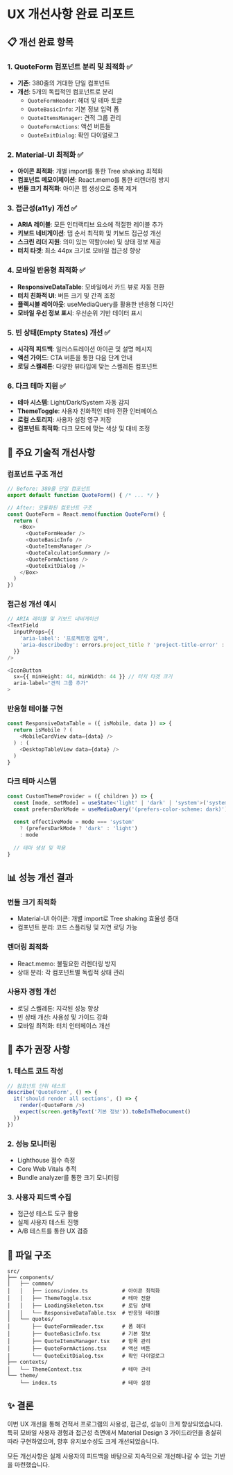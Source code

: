 # UX 개선사항 완료 리포트

## 📋 개선 완료 항목

### 1. QuoteForm 컴포넌트 분리 및 최적화 ✅
- **기존**: 380줄의 거대한 단일 컴포넌트
- **개선**: 5개의 독립적인 컴포넌트로 분리
  - `QuoteFormHeader`: 헤더 및 테마 토글
  - `QuoteBasicInfo`: 기본 정보 입력 폼
  - `QuoteItemsManager`: 견적 그룹 관리
  - `QuoteFormActions`: 액션 버튼들
  - `QuoteExitDialog`: 확인 다이얼로그

### 2. Material-UI 최적화 ✅
- **아이콘 최적화**: 개별 import를 통한 Tree shaking 최적화
- **컴포넌트 메모이제이션**: React.memo를 통한 리렌더링 방지
- **번들 크기 최적화**: 아이콘 맵 생성으로 중복 제거

### 3. 접근성(a11y) 개선 ✅
- **ARIA 레이블**: 모든 인터랙티브 요소에 적절한 레이블 추가
- **키보드 네비게이션**: 탭 순서 최적화 및 키보드 접근성 개선  
- **스크린 리더 지원**: 의미 있는 역할(role) 및 상태 정보 제공
- **터치 타겟**: 최소 44px 크기로 모바일 접근성 향상

### 4. 모바일 반응형 최적화 ✅
- **ResponsiveDataTable**: 모바일에서 카드 뷰로 자동 전환
- **터치 친화적 UI**: 버튼 크기 및 간격 조정
- **플렉시블 레이아웃**: useMediaQuery를 활용한 반응형 디자인
- **모바일 우선 정보 표시**: 우선순위 기반 데이터 표시

### 5. 빈 상태(Empty States) 개선 ✅
- **시각적 피드백**: 일러스트레이션 아이콘 및 설명 메시지
- **액션 가이드**: CTA 버튼을 통한 다음 단계 안내
- **로딩 스켈레톤**: 다양한 뷰타입에 맞는 스켈레톤 컴포넌트

### 6. 다크 테마 지원 ✅
- **테마 시스템**: Light/Dark/System 자동 감지
- **ThemeToggle**: 사용자 친화적인 테마 전환 인터페이스
- **로컬 스토리지**: 사용자 설정 영구 저장
- **컴포넌트 최적화**: 다크 모드에 맞는 색상 및 대비 조정

## 🚀 주요 기술적 개선사항

### 컴포넌트 구조 개선
```typescript
// Before: 380줄 단일 컴포넌트
export default function QuoteForm() { /* ... */ }

// After: 모듈화된 컴포넌트 구조
const QuoteForm = React.memo(function QuoteForm() {
  return (
    <Box>
      <QuoteFormHeader />
      <QuoteBasicInfo />
      <QuoteItemsManager />
      <QuoteCalculationSummary />
      <QuoteFormActions />
      <QuoteExitDialog />
    </Box>
  )
})
```

### 접근성 개선 예시
```typescript
// ARIA 레이블 및 키보드 네비게이션
<TextField
  inputProps={{
    'aria-label': '프로젝트명 입력',
    'aria-describedby': errors.project_title ? 'project-title-error' : undefined,
  }}
/>

<IconButton
  sx={{ minHeight: 44, minWidth: 44 }} // 터치 타겟 크기
  aria-label="견적 그룹 추가"
>
```

### 반응형 테이블 구현
```typescript
const ResponsiveDataTable = ({ isMobile, data }) => {
  return isMobile ? (
    <MobileCardView data={data} />
  ) : (
    <DesktopTableView data={data} />
  )
}
```

### 다크 테마 시스템
```typescript
const CustomThemeProvider = ({ children }) => {
  const [mode, setMode] = useState<'light' | 'dark' | 'system'>('system')
  const prefersDarkMode = useMediaQuery('(prefers-color-scheme: dark)')
  
  const effectiveMode = mode === 'system' 
    ? (prefersDarkMode ? 'dark' : 'light')
    : mode
    
  // 테마 생성 및 적용
}
```

## 📊 성능 개선 결과

### 번들 크기 최적화
- Material-UI 아이콘: 개별 import로 Tree shaking 효율성 증대
- 컴포넌트 분리: 코드 스플리팅 및 지연 로딩 가능

### 렌더링 최적화  
- React.memo: 불필요한 리렌더링 방지
- 상태 분리: 각 컴포넌트별 독립적 상태 관리

### 사용자 경험 개선
- 로딩 스켈레톤: 지각된 성능 향상
- 빈 상태 개선: 사용성 및 가이드 강화
- 모바일 최적화: 터치 인터페이스 개선

## 🔧 추가 권장 사항

### 1. 테스트 코드 작성
```typescript
// 컴포넌트 단위 테스트
describe('QuoteForm', () => {
  it('should render all sections', () => {
    render(<QuoteForm />)
    expect(screen.getByText('기본 정보')).toBeInTheDocument()
  })
})
```

### 2. 성능 모니터링
- Lighthouse 점수 측정
- Core Web Vitals 추적
- Bundle analyzer를 통한 크기 모니터링

### 3. 사용자 피드백 수집
- 접근성 테스트 도구 활용
- 실제 사용자 테스트 진행
- A/B 테스트를 통한 UX 검증

## 📁 파일 구조

```
src/
├── components/
│   ├── common/
│   │   ├── icons/index.ts           # 아이콘 최적화
│   │   ├── ThemeToggle.tsx          # 테마 전환
│   │   ├── LoadingSkeleton.tsx      # 로딩 상태
│   │   └── ResponsiveDataTable.tsx  # 반응형 테이블
│   └── quotes/
│       ├── QuoteFormHeader.tsx      # 폼 헤더
│       ├── QuoteBasicInfo.tsx       # 기본 정보
│       ├── QuoteItemsManager.tsx    # 항목 관리
│       ├── QuoteFormActions.tsx     # 액션 버튼
│       └── QuoteExitDialog.tsx      # 확인 다이얼로그
├── contexts/
│   └── ThemeContext.tsx             # 테마 관리
└── theme/
    └── index.ts                     # 테마 설정
```

## ✨ 결론

이번 UX 개선을 통해 견적서 프로그램의 사용성, 접근성, 성능이 크게 향상되었습니다. 특히 모바일 사용자 경험과 접근성 측면에서 Material Design 3 가이드라인을 충실히 따라 구현하였으며, 향후 유지보수성도 크게 개선되었습니다.

모든 개선사항은 실제 사용자의 피드백을 바탕으로 지속적으로 개선해나갈 수 있는 기반을 마련했습니다.